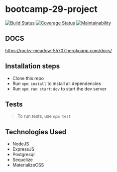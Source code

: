 # bootcamp-29-project
[![Build Status](https://travis-ci.org/robocopkaka/bootcamp-29-project.svg?branch=setup-travis)](https://travis-ci.org/robocopkaka/bootcamp-29-project)  [![Coverage Status](https://coveralls.io/repos/github/robocopkaka/bootcamp-29-project/badge.svg?branch=setup-coveralls)](https://coveralls.io/github/robocopkaka/bootcamp-29-project?branch=develop) [![Maintainability](https://api.codeclimate.com/v1/badges/58eff872125b52f6cd74/maintainability)](https://codeclimate.com/github/robocopkaka/bootcamp-29-project/maintainability)

## DOCS
https://rocky-meadow-55707.herokuapp.com/docs/

## Installation steps
* Clone this repo
* Run `npm install` to install all dependencies
* Run `npm run start:dev` to start the dev server


## Tests
> To run tests, use `npm test`


## Technologies Used
+ NodeJS
+ ExpressJS
+ Postgresql
+ Sequelize
+ MaterializeCSS
